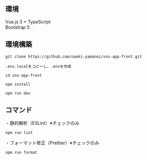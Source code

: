 ## 環境
Vue.js 3 + TypeScript  
Bootstrap 5

## 環境構築
```
git clone https://github.com/naoki-yamanoi/sns-app-front.git
```
```
.env.localをコピーし、.envを作成
```
```
cd sns-app-front
```
```
npm install
```
```
npm run dev
```

## コマンド
・静的解析（ESLint）※チェックのみ
```
npm run lint
```
・フォーマット修正（Prettier）※チェックのみ
```
npm run format
```
